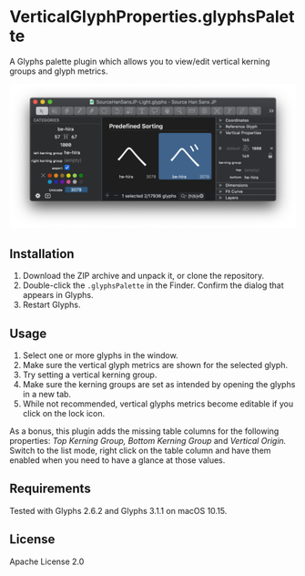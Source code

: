 # VerticalGlyphProperties.glyphsPalette

A Glyphs palette plugin which allows you to view/edit vertical kerning groups and glyph metrics.

![](VerticalGlyphProperties.png)

## Installation

1. Download the ZIP archive and unpack it, or clone the repository.
2. Double-click the `.glyphsPalette` in the Finder. Confirm the dialog that appears in Glyphs.
3. Restart Glyphs.

## Usage

1. Select one or more glyphs in the window.
2. Make sure the vertical glyph metrics are shown for the selected glyph.
3. Try setting a vertical kerning group.
4. Make sure the kerning groups are set as intended by opening the glyphs in a new tab.
5. While not recommended, vertical glyphs metrics become editable if you click on the lock icon.

As a bonus, this plugin adds the missing table columns for the following properties: *Top Kerning Group, Bottom Kerning Group* and *Vertical Origin.* Switch to the list mode, right click on the table column and have them enabled when you need to have a glance at those values.

## Requirements

Tested with Glyphs 2.6.2 and Glyphs 3.1.1 on macOS 10.15.

## License

Apache License 2.0
